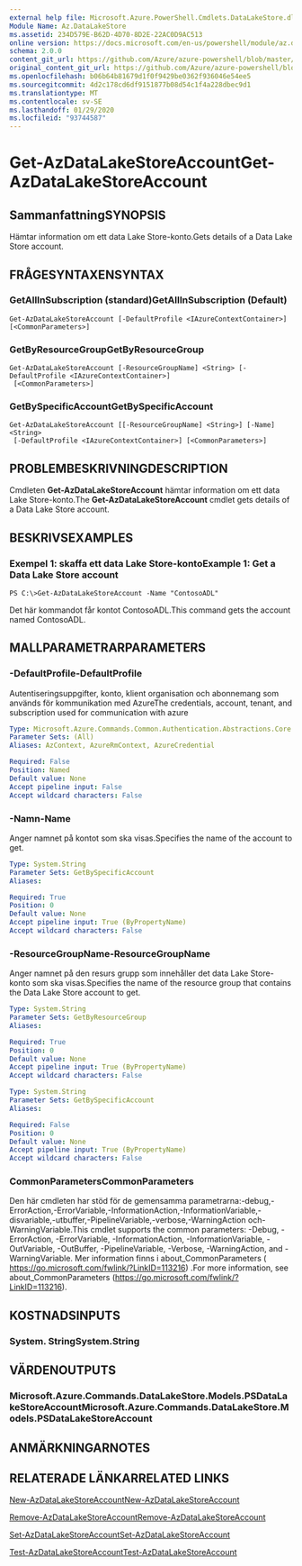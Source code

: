 ```yaml
---
external help file: Microsoft.Azure.PowerShell.Cmdlets.DataLakeStore.dll-Help.xml
Module Name: Az.DataLakeStore
ms.assetid: 234D579E-B62D-4D70-8D2E-22AC0D9AC513
online version: https://docs.microsoft.com/en-us/powershell/module/az.datalakestore/get-azdatalakestoreaccount
schema: 2.0.0
content_git_url: https://github.com/Azure/azure-powershell/blob/master/src/DataLakeStore/DataLakeStore/help/Get-AzDataLakeStoreAccount.md
original_content_git_url: https://github.com/Azure/azure-powershell/blob/master/src/DataLakeStore/DataLakeStore/help/Get-AzDataLakeStoreAccount.md
ms.openlocfilehash: b06b64b81679d1f0f9429be0362f936046e54ee5
ms.sourcegitcommit: 4d2c178cd6df9151877b08d54c1f4a228dbec9d1
ms.translationtype: MT
ms.contentlocale: sv-SE
ms.lasthandoff: 01/29/2020
ms.locfileid: "93744587"
---
```

# <span data-ttu-id="b323f-101">Get-AzDataLakeStoreAccount</span><span class="sxs-lookup"><span data-stu-id="b323f-101">Get-AzDataLakeStoreAccount</span></span>

## <span data-ttu-id="b323f-102">Sammanfattning</span><span class="sxs-lookup"><span data-stu-id="b323f-102">SYNOPSIS</span></span>
<span data-ttu-id="b323f-103">Hämtar information om ett data Lake Store-konto.</span><span class="sxs-lookup"><span data-stu-id="b323f-103">Gets details of a Data Lake Store account.</span></span>

## <span data-ttu-id="b323f-104">FRÅGESYNTAXEN</span><span class="sxs-lookup"><span data-stu-id="b323f-104">SYNTAX</span></span>

### <span data-ttu-id="b323f-105">GetAllInSubscription (standard)</span><span class="sxs-lookup"><span data-stu-id="b323f-105">GetAllInSubscription (Default)</span></span>
```
Get-AzDataLakeStoreAccount [-DefaultProfile <IAzureContextContainer>] [<CommonParameters>]
```

### <span data-ttu-id="b323f-106">GetByResourceGroup</span><span class="sxs-lookup"><span data-stu-id="b323f-106">GetByResourceGroup</span></span>
```
Get-AzDataLakeStoreAccount [-ResourceGroupName] <String> [-DefaultProfile <IAzureContextContainer>]
 [<CommonParameters>]
```

### <span data-ttu-id="b323f-107">GetBySpecificAccount</span><span class="sxs-lookup"><span data-stu-id="b323f-107">GetBySpecificAccount</span></span>
```
Get-AzDataLakeStoreAccount [[-ResourceGroupName] <String>] [-Name] <String>
 [-DefaultProfile <IAzureContextContainer>] [<CommonParameters>]
```

## <span data-ttu-id="b323f-108">PROBLEMBESKRIVNING</span><span class="sxs-lookup"><span data-stu-id="b323f-108">DESCRIPTION</span></span>
<span data-ttu-id="b323f-109">Cmdleten **Get-AzDataLakeStoreAccount** hämtar information om ett data Lake Store-konto.</span><span class="sxs-lookup"><span data-stu-id="b323f-109">The **Get-AzDataLakeStoreAccount** cmdlet gets details of a Data Lake Store account.</span></span>

## <span data-ttu-id="b323f-110">BESKRIVS</span><span class="sxs-lookup"><span data-stu-id="b323f-110">EXAMPLES</span></span>

### <span data-ttu-id="b323f-111">Exempel 1: skaffa ett data Lake Store-konto</span><span class="sxs-lookup"><span data-stu-id="b323f-111">Example 1: Get a Data Lake Store account</span></span>
```
PS C:\>Get-AzDataLakeStoreAccount -Name "ContosoADL"
```

<span data-ttu-id="b323f-112">Det här kommandot får kontot ContosoADL.</span><span class="sxs-lookup"><span data-stu-id="b323f-112">This command gets the account named ContosoADL.</span></span>

## <span data-ttu-id="b323f-113">MALLPARAMETRAR</span><span class="sxs-lookup"><span data-stu-id="b323f-113">PARAMETERS</span></span>

### <span data-ttu-id="b323f-114">-DefaultProfile</span><span class="sxs-lookup"><span data-stu-id="b323f-114">-DefaultProfile</span></span>
<span data-ttu-id="b323f-115">Autentiseringsuppgifter, konto, klient organisation och abonnemang som används för kommunikation med Azure</span><span class="sxs-lookup"><span data-stu-id="b323f-115">The credentials, account, tenant, and subscription used for communication with azure</span></span>

```yaml
Type: Microsoft.Azure.Commands.Common.Authentication.Abstractions.Core.IAzureContextContainer
Parameter Sets: (All)
Aliases: AzContext, AzureRmContext, AzureCredential

Required: False
Position: Named
Default value: None
Accept pipeline input: False
Accept wildcard characters: False
```

### <span data-ttu-id="b323f-116">-Namn</span><span class="sxs-lookup"><span data-stu-id="b323f-116">-Name</span></span>
<span data-ttu-id="b323f-117">Anger namnet på kontot som ska visas.</span><span class="sxs-lookup"><span data-stu-id="b323f-117">Specifies the name of the account to get.</span></span>

```yaml
Type: System.String
Parameter Sets: GetBySpecificAccount
Aliases:

Required: True
Position: 0
Default value: None
Accept pipeline input: True (ByPropertyName)
Accept wildcard characters: False
```

### <span data-ttu-id="b323f-118">-ResourceGroupName</span><span class="sxs-lookup"><span data-stu-id="b323f-118">-ResourceGroupName</span></span>
<span data-ttu-id="b323f-119">Anger namnet på den resurs grupp som innehåller det data Lake Store-konto som ska visas.</span><span class="sxs-lookup"><span data-stu-id="b323f-119">Specifies the name of the resource group that contains the Data Lake Store account to get.</span></span>

```yaml
Type: System.String
Parameter Sets: GetByResourceGroup
Aliases:

Required: True
Position: 0
Default value: None
Accept pipeline input: True (ByPropertyName)
Accept wildcard characters: False
```

```yaml
Type: System.String
Parameter Sets: GetBySpecificAccount
Aliases:

Required: False
Position: 0
Default value: None
Accept pipeline input: True (ByPropertyName)
Accept wildcard characters: False
```

### <span data-ttu-id="b323f-120">CommonParameters</span><span class="sxs-lookup"><span data-stu-id="b323f-120">CommonParameters</span></span>
<span data-ttu-id="b323f-121">Den här cmdleten har stöd för de gemensamma parametrarna:-debug,-ErrorAction,-ErrorVariable,-InformationAction,-InformationVariable,-disvariable,-utbuffer,-PipelineVariable,-verbose,-WarningAction och-WarningVariable.</span><span class="sxs-lookup"><span data-stu-id="b323f-121">This cmdlet supports the common parameters: -Debug, -ErrorAction, -ErrorVariable, -InformationAction, -InformationVariable, -OutVariable, -OutBuffer, -PipelineVariable, -Verbose, -WarningAction, and -WarningVariable.</span></span> <span data-ttu-id="b323f-122">Mer information finns i about_CommonParameters ( https://go.microsoft.com/fwlink/?LinkID=113216) .</span><span class="sxs-lookup"><span data-stu-id="b323f-122">For more information, see about_CommonParameters (https://go.microsoft.com/fwlink/?LinkID=113216).</span></span>

## <span data-ttu-id="b323f-123">KOSTNADS</span><span class="sxs-lookup"><span data-stu-id="b323f-123">INPUTS</span></span>

### <span data-ttu-id="b323f-124">System. String</span><span class="sxs-lookup"><span data-stu-id="b323f-124">System.String</span></span>

## <span data-ttu-id="b323f-125">VÄRDEN</span><span class="sxs-lookup"><span data-stu-id="b323f-125">OUTPUTS</span></span>

### <span data-ttu-id="b323f-126">Microsoft.Azure.Commands.DataLakeStore.Models.PSDataLakeStoreAccount</span><span class="sxs-lookup"><span data-stu-id="b323f-126">Microsoft.Azure.Commands.DataLakeStore.Models.PSDataLakeStoreAccount</span></span>

## <span data-ttu-id="b323f-127">ANMÄRKNINGAR</span><span class="sxs-lookup"><span data-stu-id="b323f-127">NOTES</span></span>

## <span data-ttu-id="b323f-128">RELATERADE LÄNKAR</span><span class="sxs-lookup"><span data-stu-id="b323f-128">RELATED LINKS</span></span>

[<span data-ttu-id="b323f-129">New-AzDataLakeStoreAccount</span><span class="sxs-lookup"><span data-stu-id="b323f-129">New-AzDataLakeStoreAccount</span></span>](./New-AzDataLakeStoreAccount.md)

[<span data-ttu-id="b323f-130">Remove-AzDataLakeStoreAccount</span><span class="sxs-lookup"><span data-stu-id="b323f-130">Remove-AzDataLakeStoreAccount</span></span>](./Remove-AzDataLakeStoreAccount.md)

[<span data-ttu-id="b323f-131">Set-AzDataLakeStoreAccount</span><span class="sxs-lookup"><span data-stu-id="b323f-131">Set-AzDataLakeStoreAccount</span></span>](./Set-AzDataLakeStoreAccount.md)

[<span data-ttu-id="b323f-132">Test-AzDataLakeStoreAccount</span><span class="sxs-lookup"><span data-stu-id="b323f-132">Test-AzDataLakeStoreAccount</span></span>](./Test-AzDataLakeStoreAccount.md)


